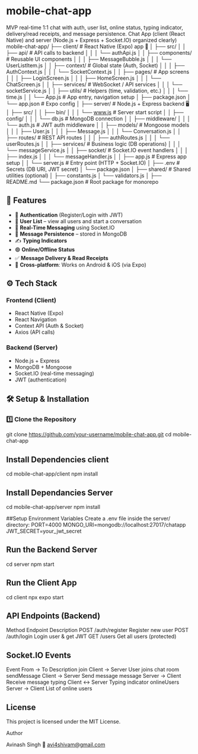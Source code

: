 # mobile-chat-app
MVP real-time 1:1 chat with auth, user list, online status, typing indicator, delivery/read receipts, and message persistence.
Chat App (client (React Native) and server (Node.js + Express + Socket.IO) organized clearly)
mobile-chat-app/
├── client/                           # React Native (Expo) app 📱
│   ├── src/
│   │   ├── api/                      # API calls to backend
│   │   │   └── authApi.js
│   │   ├── components/               # Reusable UI components
│   │   │   ├── MessageBubble.js
│   │   │   └── UserListItem.js
│   │   ├── context/                  # Global state (Auth, Socket)
│   │   │   ├── AuthContext.js
│   │   │   └── SocketContext.js
│   │   ├── pages/                    # App screens
│   │   │   ├── LoginScreen.js
│   │   │   ├── HomeScreen.js
│   │   │   └── ChatScreen.js
│   │   ├── services/                 # WebSocket / API services
│   │   │   └── socketService.js
│   │   ├── utils/                    # Helpers (time, validation, etc.)
│   │   │   └── time.js
│   │   └── App.js                    # App entry, navigation setup
│   ├── package.json
│   └── app.json                      # Expo config
│
├── server/                           # Node.js + Express backend 🖥️
│   ├── src/
│   │   ├── bin/
│   │   │   └── www.js                # Server start script
│   │   ├── config/
│   │   │   └── db.js                 # MongoDB connection
│   │   ├── middleware/
│   │   │   └── auth.js               # JWT auth middleware
│   │   ├── models/                   # Mongoose models
│   │   │   ├── User.js
│   │   │   ├── Message.js
│   │   │   └── Conversation.js
│   │   ├── routes/                   # REST API routes
│   │   │   ├── authRoutes.js
│   │   │   └── userRoutes.js
│   │   ├── services/                 # Business logic (DB operations)
│   │   │   └── messageService.js
│   │   ├── socket/                   # Socket.IO event handlers
│   │   │   ├── index.js
│   │   │   └── messageHandler.js
│   │   ├── app.js                    # Express app setup
│   │   └── server.js                 # Entry point (HTTP + Socket.IO)
│   ├── .env                          # Secrets (DB URI, JWT secret)
│   └── package.json
│
├── shared/                           # Shared utilities (optional)
│   ├── constants.js
│   └── validators.js
│
├── README.md
└── package.json                      # Root package for monorepo

## 🚀 Features
- 🔑 **Authentication** (Register/Login with JWT)
- 👥 **User List** – view all users and start a conversation
- 💬 **Real-Time Messaging** using Socket.IO
- 📂 **Message Persistence** – stored in MongoDB
- ✍️ **Typing Indicators**
- 🟢 **Online/Offline Status**
- ✅ **Message Delivery & Read Receipts**
- 📱 **Cross-platform**: Works on Android & iOS (via Expo)

## ⚙️ Tech Stack

### **Frontend (Client)**
- React Native (Expo)
- React Navigation
- Context API (Auth & Socket)
- Axios (API calls)

### **Backend (Server)**
- Node.js + Express
- MongoDB + Mongoose
- Socket.IO (real-time messaging)
- JWT (authentication)


## 🛠️ Setup & Installation

### 1️⃣ Clone the Repository
git clone https://github.com/your-username/mobile-chat-app.git
cd mobile-chat-app

## Install Dependencies client
cd mobile-chat-app/client
npm install

## Install Dependancies Server
cd mobile-chat-app/server
npm install


##Setup Environment Variables
Create a .env file inside the server/ directory:
PORT=4000
MONGO_URI=mongodb://localhost:27017/chatapp
JWT_SECRET=your_jwt_secret

## Run the Backend Server
cd server
npm start

## Run the Client App
cd client
npx expo start

## API Endpoints (Backend)
Method              Endpoint                 Description
POST                /auth/register           Register new user
POST                /auth/login              Login user & get JWT
GET                 /users                   Get all users (protected)

##  Socket.IO Events

Event               From → To                Description
join                Client → Server          User joins chat room
sendMessage         Client → Server          Send message
message             Server → Client          Receive message
typing              Client ↔ Server          Typing indicator
onlineUsers         Server → Client          List of online users

## License
This project is licensed under the MIT License.

Author

Avinash Singh
📧 avi4shivam@gmail.com
